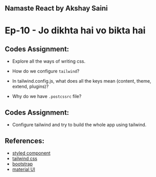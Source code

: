 ## Namaste React by Akshay Saini

# Ep-10 - Jo dikhta hai vo bikta hai

## Codes Assignment:

- Explore all the ways of writing css.

- How do we configure `tailwind`?

- In tailwind.config.js, what does all the keys mean (content, theme, extend, plugins)?

- Why do we have `.postcssrc` file?

## Codes Assignment:

- Configure tailwind and try to build the whole app using tailwind.

## References:

- [styled component](https://styled-components.com/)
- [tailwind css](https://tailwindcss.com/)
- [bootstrap](https://getbootstrap.com/)
- [material UI](https://mui.com/material-ui/)
